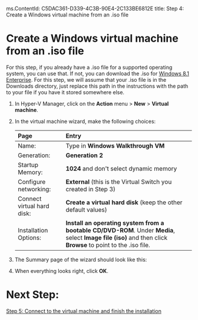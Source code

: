 ms.ContentId: C5DAC361-D339-4C3B-90E4-2C133BE6812E
title: Step 4: Create a Windows virtual machine from an .iso file

# Create a Windows virtual machine from an .iso file #

For this step, if you already have a .iso file for a supported operating system, you can use that. If not, you can download the .iso for [Windows 8.1 Enterprise](http://www.microsoft.com/en-us/evalcenter/evaluate-windows-8-1-enterprise). For this step, we will assume that your .iso file is in the Downloads directory, just replace this path in the instructions with the path to your file if you have it stored somewhere else.

1. In Hyper-V Manager, click on the **Action** menu > **New** > **Virtual machine**. 
2. In the virtual machine wizard, make the following choices:

	| **Page** | **Entry** |
	|:-----|:-----|
	|Name:						|Type in **Windows Walkthrough VM** 										|
	|Generation: 				|**Generation 2** 													|
	|Startup Memory:			|**1024** and don't select dynamic memory 							|
	|Configure networking: 		|**External** (this is the Virtual Switch you created in Step 3)	|
	|Connect virtual hard disk: |**Create a virtual hard disk** (keep the other default values) 	|
	|Installation Options:		|**Install an operating system from a bootable CD/DVD-ROM**. Under **Media**, select **Image file (iso)** and then click **Browse** to point to the .iso file. 			|
3. The Summary page of the wizard should look like this:
	
	<!-- need screenshot -->
4. When everything looks right, click **OK**. 

# Next Step: #
[Step 5: Connect to the virtual machine and finish the installation](step5.md)